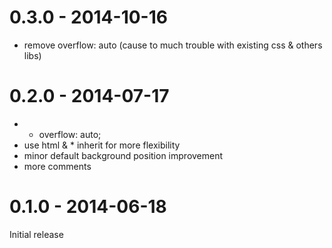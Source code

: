 # 0.3.0 - 2014-10-16

- remove overflow: auto (cause to much trouble with existing css & others libs)

# 0.2.0 - 2014-07-17

- * overflow: auto;
- use html & * inherit for more flexibility
- minor default background position improvement
- more comments

# 0.1.0 - 2014-06-18

Initial release
